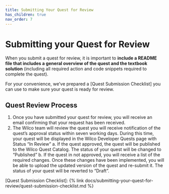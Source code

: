 ```yaml
---
title: Submitting Your Quest for Review
has_children: true
nav_order: 7
---
```


# Submitting your Quest for Review

When you submit a quest for review, it is important to **include a README file that includes a general overview of the quest and the textbook solution** (including all required action and code snippets required to complete the quest).  

For your convenience, we’ve prepared a [Quest Submission Checklist] you can use to make sure your quest is ready for review. 

## Quest Review Process

1. Once you have submitted your quest for review, you will receive an email confirming that your request has been received. 
2. The Wilco team will review the quest you will receive notification of the quest’s approval status within seven working days. During this time, your quest will be displayed in the Wilco Developer Quests page with Status “In Review”
    a. If the quest approved, the quest will be published to the Wilco Quest Catalog. The status of your quest will be changed to “Published” 
    b. If the quest in not approved, you will receive a list of the required changes. Once these changes have been implemented, you will be able to upload the updated version of the quest and re-submit it. The status of your quest will be reverted to “Draft”. 
    
[Quest Submission Checklist]: {% link docs/submitting-your-quest-for-review/quest-submission-checklist.md %}
